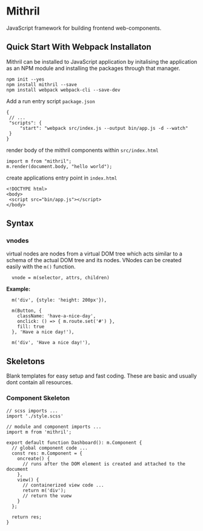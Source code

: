 # Mithril 

JavaScript framework for building frontend web-components.

## Quick Start With Webpack Installaton 

Mithril can be installed to JavaScript application by initalising the application as an NPM module and installing the packages through that manager.

```
npm init --yes
npm install mithril --save
npm install webpack webpack-cli --save-dev
```

Add a run entry script `package.json`

```
{
 // ...
 "scripts": {
     "start": "webpack src/index.js --output bin/app.js -d --watch"
 }
}
```

render body of the mithril components within `src/index.html`

```
import m from "mithril";
m.render(document.body, "hello world");
```

create applications entry point in `index.html`

```
<!DOCTYPE html>
<body>
 <script src="bin/app.js"></script>
</body>
```

## Syntax 

### vnodes

virtual nodes are nodes from a virtual DOM tree which acts similar to a schema of the actual DOM tree and its nodes. VNodes can be created easily with the `m()` function. 

```
  vnode = m(selector, attrs, children)
```

**Example:**

```
  m('div', {style: 'height: 200px'}),
          
  m(Button, {
    className: 'have-a-nice-day',
    onclick: () => { m.route.set('#') },
    fill: true
  }, 'Have a nice day!'),
          
  m('div', 'Have a nice day!'),
```

## Skeletons

Blank templates for easy setup and fast coding. These are basic and usually dont contain all resources.

### Component Skeleton 

```
// scss imports ...
import './style.scss'

// module and component imports ...
import m from 'mithril';

export default function Dashboard(): m.Component {
  // global component code ...
  const res: m.Component = {
    oncreate() {
      // runs after the DOM element is created and attached to the document
    },
    view() {
      // containerized view code ...
      return m('div');
      // return the vuew
    }
  };

  return res;
}
```
